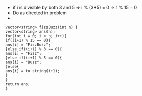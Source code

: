 * if i is divisible by both 3 and 5 => i % (3*5) = 0 => 1 % 15 = 0
* Do as directed in problem
*
```
vector<string> fizzBuzz(int n) {
vector<string> ans(n);
for(int i = 0; i < n; i++){
if((i+1) % 15 == 0){
ans[i] = "FizzBuzz";
}else if((i+1) % 3 == 0){
ans[i] = "Fizz";
}else if((i+1) % 5 == 0){
ans[i] = "Buzz";
}else{
ans[i] = to_string(i+1);
}
}
return ans;
}
```